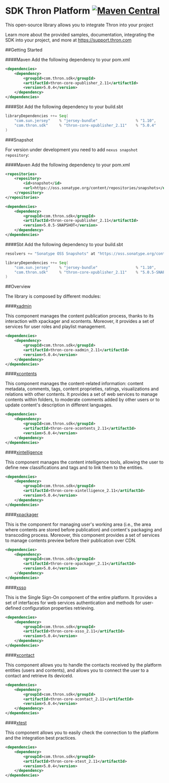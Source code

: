 SDK Thron Platform [![Maven Central](https://maven-badges.herokuapp.com/maven-central/com.thron/thron-sdk-java/badge.svg)](https://maven-badges.herokuapp.com/maven-central/com.thron/thron-sdk-java)
==============

This open-source library allows you to integrate Thron into your project

Learn more about the provided samples, documentation, integrating the SDK into your project, and more at https://support.thron.com

##Getting Started

####Maven
Add the following dependency to your pom.xml
```xml
<dependencies>
    <dependency>
        <groupId>com.thron.sdk</groupId>
        <artifactId>thron-core-xpublisher_2.11</artifactId>
        <version>5.0.4</version>
    </dependency>
</dependencies>
```

####Sbt
Add the following dependency to your build.sbt
```scala
libraryDependencies ++= Seq(
    "com.sun.jersey"    % "jersey-bundle"                 % "1.10",
    "com.thron.sdk"     % "thron-core-xpublisher_2.11"    % "5.0.4"
)
```

###Snapshot

For version under development you need to add `nexus snapshot repository`:

####Maven
Add the following dependency to your pom.xml
```xml
<repositories>
    <repository>
        <id>snapshot</id>
        <url>https://oss.sonatype.org/content/repositories/snapshots</url>
    </repository>
</repositories>

<dependencies>
    <dependency>
        <groupId>com.thron.sdk</groupId>
        <artifactId>thron-core-xpublisher_2.11</artifactId>
        <version>5.0.5-SNAPSHOT</version>
    </dependency>
</dependencies>
```

####Sbt
Add the following dependency to your build.sbt
```scala
resolvers += "Sonatype OSS Snapshots" at "https://oss.sonatype.org/content/repositories/snapshots"

libraryDependencies ++= Seq(
    "com.sun.jersey"    % "jersey-bundle"                 % "1.10",
    "com.thron.sdk"     % "thron-core-xpublisher_2.11"    % "5.0.5-SNAPSHOT"
)
```

##Overview

The library is composed by different modules:

####[xadmin](https://developer.thron.com/#xadmin)

This component manages the content publication process, thanks to its interaction with xpackager and xcontents. Moreover, it provides a set of services for user roles and playlist management.

```xml
<dependencies>
    <dependency>
        <groupId>com.thron.sdk</groupId>
        <artifactId>thron-core-xadmin_2.11</artifactId>
        <version>5.0.4</version>
    </dependency>
</dependencies>
```

####[xcontents](https://developer.thron.com/#xcontents)

This component manages the content-related information: content metadata, comments, tags, content proprieties, ratings, visualizations and relations with other contents. It provides a set of web services to manage contents within folders, to moderate comments added by other users or to update content's description in different languages.

```xml
<dependencies>
    <dependency>
        <groupId>com.thron.sdk</groupId>
        <artifactId>thron-core-xcontents_2.11</artifactId>
        <version>5.0.4</version>
    </dependency>
</dependencies>
```

####[xintelligence](https://developer.thron.com/#xintelligence)

This component manages the content intelligence tools, allowing the user to define new classifications and tags and to link them to the entities.

```xml
<dependencies>
    <dependency>
        <groupId>com.thron.sdk</groupId>
        <artifactId>thron-core-xintelligence_2.11</artifactId>
        <version>5.0.4</version>
    </dependency>
</dependencies>
```

####[xpackager](https://developer.thron.com/#xpackager)

This is the component for managing user's working area (i.e., the area where contents are stored before publication) and content's packaging and transcoding process. Moreover, this component provides a set of services to manage contents preview before their publication over CDN.

```xml
<dependencies>
    <dependency>
        <groupId>com.thron.sdk</groupId>
        <artifactId>thron-core-xpackager_2.11</artifactId>
        <version>5.0.4</version>
    </dependency>
</dependencies>
```

####[xsso](https://developer.thron.com/#xsso)

This is the Single Sign-On component of the entire platform. It provides a set of interfaces for web services authentication and methods for user-defined configuration properties retrieving.

```xml
<dependencies>
    <dependency>
        <groupId>com.thron.sdk</groupId>
        <artifactId>thron-core-xsso_2.11</artifactId>
        <version>5.0.4</version>
    </dependency>
</dependencies>
```

####[xcontact](https://developer.thron.com/#xcontact)

This component allows you to handle the contacts received by the platform entities (users and contents), and allows you to connect the user to a contact and retrieve its deviceId.

```xml
<dependencies>
    <dependency>
        <groupId>com.thron.sdk</groupId>
        <artifactId>thron-core-xcontact_2.11</artifactId>
        <version>5.0.4</version>
    </dependency>
</dependencies>
```

####[xtest](https://developer.thron.com/#xtest)

This component allows you to easily check the connection to the platform and the integration best practices.

```xml
<dependencies>
    <dependency>
        <groupId>com.thron.sdk</groupId>
        <artifactId>thron-core-xtest_2.11</artifactId>
        <version>5.0.4</version>
    </dependency>
</dependencies>
```